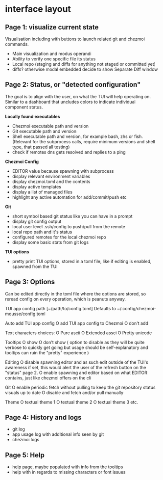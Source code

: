 # interface layout

## Page 1: visualize current state

Visualisation including with buttons to launch related git and chezmoi commands.
- Main visualization and modus operandi
- Ability to verify one specific file its status
- Local repo (staging and diffs for anything not staged or committed yet)
- diffs? otherwise modal embedded decide to show Separate Diff window

## Page 2: Status, or "detected configuration"

The goal is to align with the user, on what the TUI will help operating on.
Similar to a dashboard that uncludes colors to indicate individual component status.

**Locally found executables**

- Chezmoi executable path and version
- Git executable path and version
- Shell executable path and version, for example bash, zhs or fish. (Relevant for the subprocess calls, require minimum versions and shell type, that passed all testing)
- check if remotes dns gets resolved and replies to a ping

**Chezmoi Config**
- EDITOR value because spawning with subprocess
- display relevant environment variables
- display chezmoi.toml and the contents
- display active templates
- display a list of managed files
- highlight any active automation for add/commit/push etc

**Git**
- short symbol based git status like you can have in a prompt
- display git config output
- local user level .ssh/config to push/pull from the remote
- local repo path and it's status
- configured remotes for the local chezmoi repo
- display some basic stats from git logs

**TUI options**
- pretty print TUI options, stored in a toml file, like if editing is enabled, spawned from the TUI

## Page 3: Options

Can be edited directly in the toml file where the options are stored, so reread config on every operation, which is peanuts anyway.


TUI app config path
  [~/path/to/config.toml]
  Defaults to ~/.config/chezmoi-mousse/config.toml

Auto add TUI app config
  O add TUI app config to Chezmoi
  O don't add

Text characters choices:
  O Pure ascii
  O Extended assci
  O Pretty unicode

Tooltips
  O show
  O don't show
  ( option to disable as they will be quite verbose to quickly get going
    but usage should be self-explanatory and tooltips can ruin the "pretty" experience )

Editing
  O disable spawning editor and as such edit outside of the TUI's awareness
    if set, this would alert the user of the refresh button on the "status" page 2.
  O enable spawning and editor based on what EDITOR contains, just like chezmoi offers on the cli

Git
  O enable periodic fetch without pulling to keep the git repository status visuals up to date
  O disable and fetch and/or pull manually

Theme
  O textual theme 1
  O textual theme 2
  O textual theme 3
  etc.

## Page 4: History and logs

- git log
- app usage log with additional info seen by git
- chezmoi logs

## Page 5: Help

- help page, maybe populated with info from the tooltips
- help with in regards to missing characters or font issues
